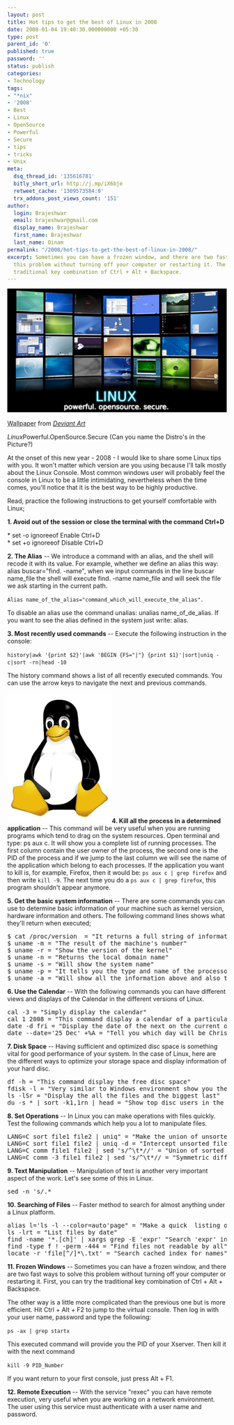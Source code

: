 ```yaml
---
layout: post
title: Hot tips to get the best of Linux in 2008
date: 2008-01-04 19:40:30.000000000 +05:30
type: post
parent_id: '0'
published: true
password: ''
status: publish
categories:
- Technology
tags:
- "*nix"
- '2008'
- Best
- Linux
- OpenSource
- Powerful
- Secure
- tips
- tricks
- Unix
meta:
  dsq_thread_id: '135616781'
  bitly_short_url: http://j.mp/iX6bje
  retweet_cache: '1309573584:0'
  trx_addons_post_views_count: '151'
author:
  login: Brajeshwar
  email: brajeshwar@gmail.com
  display_name: Brajeshwar
  first_name: Brajeshwar
  last_name: Oinam
permalink: "/2008/hot-tips-to-get-the-best-of-linux-in-2008/"
excerpt: Sometimes you can have a frozen window, and there are two fast ways to solve
  this problem without turning off your computer or restarting it. The first is the
  traditional key combination of Ctrl + Alt + Backspace.
---
```

<div class="figure"><img src="/static/2008/01/linux.jpg" alt="Linux" />
<p class="credit"><abbr class="type" title="Photograph">Wallpaper</abbr> from <cite><a href="http://coronastx.deviantart.com/art/Linux-where-dreams-come-true-60145977">Deviant Art</a></cite></p>
<p class="caption"><em class="title">Linux</em>Powerful.OpenSource.Secure (Can you name the Distro's in the Picture?)</p>
</div>
<p><!--more--><!-- adman --></p>
<p>At the onset of this new year - 2008 - I would like to share some Linux tips with you. It won't matter which version are you using because I'll talk mostly about the Linux Console. Most common windows user will probably feel the console in Linux to be a little intimidating, nevertheless when the time comes, you'll notice that it is the best way to be highly productive.</p>
<p>Read, practice the following instructions to get yourself comfortable with Linux;</p>
<p><strong>1. Avoid out of the session or close the terminal with the command Ctrl+D</strong></p>
<p>* set -o ignoreeof Enable Ctrl+D<br />
* set +o ignoreeof Disable Ctrl+D</p>
<p><strong>2. The Alias</strong> -- We introduce a command with an alias, and the shell will recode it with its value. For example, whether we define an alias this way: alias buscar="find. -name", when we input commands in the line buscar name_file the shell will execute find. -name name_file and will seek the file we ask starting in the current path.</p>
<p><code>Alias name_of_the_alias="command_which_will_execute_the_alias".</code></p>
<p>To disable an alias use the command unalias:  unalias name_of_de_alias. If you want to see the alias defined in the system just write: alias. </p>
<p><strong>3. Most recently used commands</strong> -- Execute the following instruction in the console: </p>
<p><code>history|awk '{print $2}'|awk 'BEGIN {FS="|"} {print $1}'|sort|uniq -c|sort -rn|head -10</code></p>
<p>The history command shows a list of all recently executed commands. You can use the arrow keys to navigate the next and previous commands.</p>
<p><img src="/static/2008/01/tux.jpg" alt="Tux" style="border: 0 none;" /><strong>4. Kill all the process in a determined application</strong> -- This command will be very useful when you are running programs which tend to drag on the system resources. Open terminal and type: ps aux c. It will show you a complete list of running processes.  The first column contain the user owner of the process, the second one is the PID of the process and if we jump to the last column we will see the name of the application which belong to each processes. If the application you want to kill is, for example, Firefox, then it would be: <code>ps aux c | grep firefox</code> and then write <code>kill -9</code>. The next time you do a <code>ps aux c | grep firefox</code>, this program shouldn't appear anymore.</p>
<p><strong>5. Get the basic system information</strong> -- There are some commands you can use to determine basic information of your machine such as kernel version, hardware information and others. The following command lines shows what they'll return when executed;</p>
<pre>
$ cat /proc/version  = "It returns a full string of information"
$ uname -m = "The result of the machine's number"
$ uname -r = "Show the version of the kernel"
$ uname -n = "Returns the local domain name"
$ uname -s = "Will show the system name"
$ uname -p = "It tells you the type and name of the processor"
$ uname -a = "Will show all the information above and also the date and time of the system"
</pre>
<p><strong>6. Use the Calendar</strong> -- With the following commands you can have different views and displays of the Calendar in the different versions of Linux. </p>
<pre>
cal -3 = "Simply display the calendar"
cal 1 2008 = "This command display a calendar of a particular month of the year"
date -d fri = "Display the date of the next on the current or next week"
date --date='25 Dec' +%A = "Tell you which day will be Christmas this year"
</pre>
<p><strong>7. Disk Space</strong> -- Having sufficient and optimized disc space is something vital for good performance of your system. In the case of Linux, here are the different ways to optimize your storage space and display information of your hard disc. </p>
<pre>
df -h = "This command display the free disc space"
fdisk -l = "Very similar to Windows environment show you the partitions of the disc"
ls -lSr = "Display the all the files and the biggest last"
du -s * | sort -k1,1rn | head = "Show top disc users in the current directory"
</pre>
<p><strong>8. Set Operations</strong> -- In Linux you can make operations with files quickly. Test the following commands which help you a lot to manipulate files. </p>
<pre>
LANG=C sort file1 file2 | uniq" = "Make the union of unsorted files"
LANG=C sort file1 file2 | uniq -d = "Intercept unsorted files"
LANG=C comm file1 file2 | sed 's/^\t*//' = "Union of sorted files"
LANG=C comm -3 file1 file2 | sed 's/^\t*// = "Symmetric difference of sorted files"
</pre>
<p><strong>9. Text Manipulation</strong> -- Manipulation of text is another very important aspect of the work. Let's see some of this in Linux. </p>
<pre>
sed -n 's/.*<title>\(.*\)<\/title>.*/\1/ip;T;q' = "Extract title from an HTML page"
sed -n '10,20p;20q' = "Print lines from 10 to 20"
sed ':a; /\\$/N; s/\\\n//; ta' = "Concatenate lines between \"
sed 's/[ \t]*$//' = "Remove trailing spaces from lines"
sed 's/string1/string2/g' = "Replace string1 with string2"
</title></pre>
<p><strong>10. Searching of Files</strong> -- Faster method to search for almost anything under a Linux platform.</p>
<pre>
alias l='ls -l --color=auto'page" = "Make a quick  listing of directories"
ls -lrt = "List files by date"
find -name '*.[ch]' | xargs grep -E 'expr' "Search 'expr' in the current directory and below"
find -type f ! -perm -444 = "Find files not readable by all"
locate -r 'file[^/]*\.txt' = "Search cached index for names"
</pre>
<p><!-- adman --></p>
<p><strong>11. Frozen Windows</strong> -- Sometimes you can have a frozen window, and there are two fast ways to solve this problem without turning off your computer or restarting it. First, you can try the traditional key combination of Ctrl + Alt + Backspace.</p>
<p>The other way is a little more complicated than the previous one but is more efficient. Hit Ctrl + Alt + F2 to jump to the virtual console. Then log in with your user name, password and type the following: </p>
<p><code>ps -ax | grep startx</code></p>
<p>This executed command will provide you the PID of your Xserver. Then kill it with the next command</p>
<p><code>kill -9 PID_Number</code></p>
<p>If you want return to your first console, just press Alt + F1. </p>
<p><strong>12. Remote Execution</strong> -- With the service "rexec" you can have remote execution, very useful when you are working on a network environment. The user using this service must authenticate with a user name and password.</p>
